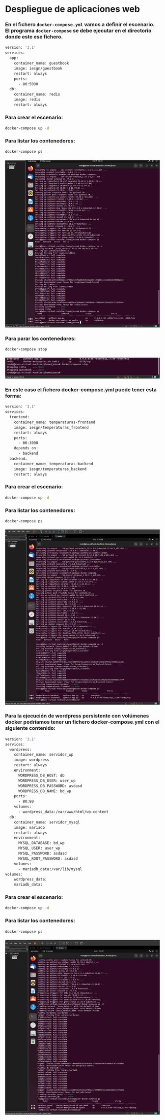 # Despliegue de aplicaciones web

### En el fichero `docker-compose.yml` vamos a definir el escenario. El programa `docker-compose` se debe ejecutar en el directorio donde este ese fichero. 

```sh
version: '3.1'
services:
  app:
    container_name: guestbook
    image: iesgn/guestbook
    restart: always
    ports:
      - 80:5000
  db:
    container_name: redis
    image: redis
    restart: always
```

### Para crear el escenario:

```sh
docker-compose up -d
```

### Para listar los contenedores:

```sh
docker-compose ps
```

#### ![Image](https://github.com/JesusFernandez1/PracticaDocker/blob/main/Docker/actividad5/Captura%20de%20pantalla%20(218).png)

### Para parar los contenedores:

```sh
docker-compose stop        
```

#### ![Image](https://github.com/JesusFernandez1/PracticaDocker/blob/main/Docker/actividad5/Captura%20de%20pantalla%20(219).png)

### En este caso el fichero docker-compose.yml puede tener esta forma:

```sh
version: '3.1'
services:
  frontend:
    container_name: temperaturas-frontend
    image: iesgn/temperaturas_frontend
    restart: always
    ports:
      - 80:3000
    depends_on:
      - backend
  backend:
    container_name: temperaturas-backend
    image: iesgn/temperaturas_backend
    restart: always
```

### Para crear el escenario:

```sh
docker-compose up -d
```

### Para listar los contenedores:

```sh
docker-compose ps
```

#### ![Image](https://github.com/JesusFernandez1/PracticaDocker/blob/main/Docker/actividad5/Captura%20de%20pantalla%20(221).png)

### Para la ejecución de wordpress persistente con volúmenes docker podríamos tener un fichero docker-compose.yml con el siguiente contenido:

```sh
version: '3.1'
services:
  wordpress:
    container_name: servidor_wp
    image: wordpress
    restart: always
    environment:
      WORDPRESS_DB_HOST: db
      WORDPRESS_DB_USER: user_wp
      WORDPRESS_DB_PASSWORD: asdasd
      WORDPRESS_DB_NAME: bd_wp
    ports:
      - 80:80
    volumes:
      - wordpress_data:/var/www/html/wp-content
  db:
    container_name: servidor_mysql
    image: mariadb
    restart: always
    environment:
      MYSQL_DATABASE: bd_wp
      MYSQL_USER: user_wp
      MYSQL_PASSWORD: asdasd
      MYSQL_ROOT_PASSWORD: asdasd
    volumes:
      - mariadb_data:/var/lib/mysql
volumes:
    wordpress_data:
    mariadb_data:
```

### Para crear el escenario:

```sh
docker-compose up -d
```

### Para listar los contenedores:

```sh
docker-compose ps
```

#### ![Image](https://github.com/JesusFernandez1/PracticaDocker/blob/main/Docker/actividad5/Captura%20de%20pantalla%20(222).png)

